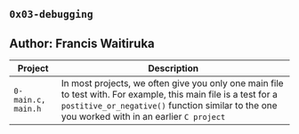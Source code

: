 `0x03-debugging`
--------------------------
Author: Francis Waitiruka
--------------------------
| Project | Description |
| ---------- | ---------- |
| `0-main.c, main.h` | In most projects, we often give you only one main file to test with. For example, this main file is a test for a `postitive_or_negative()` function similar to the one you worked with in an earlier `C project` |
